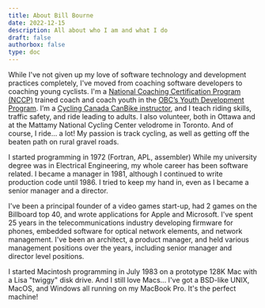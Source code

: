 ```yaml
---
title: About Bill Bourne
date: 2022-12-15
description: All about who I am and what I do
draft: false
authorbox: false
type: doc
---
```


While I've not given up my love of software technology and development practices completely, I've moved from coaching software developers to coaching young cyclists. I'm a [National Coaching Certification Program (NCCP)](https://coach.ca/national-coaching-certification-program) trained coach and coach youth in the [OBC’s Youth Development Program](https://www.ottawabicycleclub.ca/index.php/youth-program). I’m a [Cycling Canada CanBike instructor](https://canbikecanada.ca/), and I teach riding skills, traffic safety, and ride leading to adults. I also volunteer, both in Ottawa and at the Mattamy National Cycling Center velodrome in Toronto. And of course, I ride... a lot! My passion is track cycling, as well as getting off the beaten path on rural gravel roads.

I started programming in 1972 (Fortran, APL, assembler) While my university degree
was in Electrical Engineering, my whole career has been software related.
I became a manager in 1981, although I continued to write production code until 1986.
I tried to keep my hand in, even as I became a senior manager and a director.

I've been a principal founder of a video games start-up, had 2 games on the Billboard top 40, and
wrote applications for Apple and Microsoft. I've spent 25 years in the telecommunications industry developing firmware for
phones, embedded software for optical network elements, and network management.
I've been an architect, a product manager, and held various management positions over the years, including senior manager and director level positions.

I started Macintosh programming in July 1983 on a prototype 128K Mac with a Lisa "twiggy" disk drive.
And I still love Macs... I've got a BSD-like UNIX, MacOS, and Windows all running on my MacBook Pro. It's the perfect machine!
